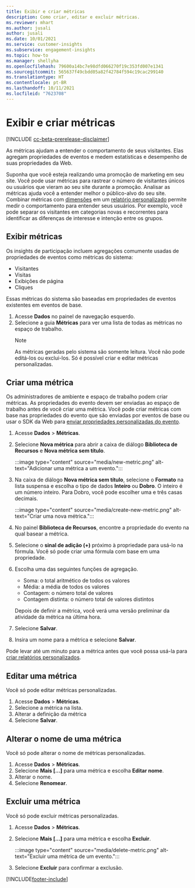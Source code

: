```yaml
---
title: Exibir e criar métricas
description: Como criar, editar e excluir métricas.
ms.reviewer: mhart
ms.author: jusali
author: jusali
ms.date: 10/01/2021
ms.service: customer-insights
ms.subservice: engagement-insights
ms.topic: how-to
ms.manager: shellyha
ms.openlocfilehash: 79600a14bc7e98dfd066270f19c353fd007e1341
ms.sourcegitcommit: 565637f49cbdd05a82f42784f594c19cac299140
ms.translationtype: HT
ms.contentlocale: pt-BR
ms.lasthandoff: 10/11/2021
ms.locfileid: "7623708"
---
```

# <a name="view-and-create-metrics"></a>Exibir e criar métricas

[!INCLUDE [cc-beta-prerelease-disclaimer](includes/cc-beta-prerelease-disclaimer.md)]

As métricas ajudam a entender o comportamento de seus visitantes. Elas agregam propriedades de eventos e medem estatísticas e desempenho de suas propriedades da Web.  

Suponha que você esteja realizando uma promoção de marketing em seu site. Você pode usar métricas para rastrear o número de visitantes únicos ou usuários que vieram ao seu site durante a promoção. Analisar as métricas ajuda você a entender melhor o público-alvo do seu site. Combinar métricas com [dimensões](dimensions.md) em um [relatório personalizado](custom-reports.md) permite medir o comportamento para entender seus usuários. Por exemplo, você pode separar os visitantes em categorias novas e recorrentes para identificar as diferenças de interesse e intenção entre os grupos.

## <a name="view-metrics"></a>Exibir métricas

Os insights de participação incluem agregações comumente usadas de propriedades de eventos como métricas do sistema: 

- Visitantes
- Visitas
- Exibições de página
- Cliques

Essas métricas do sistema são baseadas em propriedades de eventos existentes em eventos de base.

1. Acesse **Dados** no painel de navegação esquerdo. 
1. Selecione a guia **Métricas** para ver uma lista de todas as métricas no espaço de trabalho. 
   > [!NOTE]
   > As métricas geradas pelo sistema são somente leitura. Você não pode editá-los ou exclui-los. Só é possível criar e editar métricas personalizadas.

## <a name="create-a-metric"></a>Criar uma métrica

Os administradores de ambiente e espaço de trabalho podem criar métricas. As propriedades do evento devem ser enviadas ao espaço de trabalho antes de você criar uma métrica. Você pode criar métricas com base nas propriedades do evento que são enviadas por eventos de base ou usar o SDK da Web para [enviar propriedades personalizadas do evento](advanced-SDK-implementation.md).

1. Acesse **Dados** > **Métricas**.
1. Selecione **Nova métrica** para abrir a caixa de diálogo **Biblioteca de Recursos** e **Nova métrica sem título**.

   :::image type="content" source="media/new-metric.png" alt-text="Adicionar uma métrica a um evento.":::

1. Na caixa de diálogo **Nova métrica sem título**, selecione o **Formato** na lista suspensa e escolha o tipo de dados **Inteiro** ou **Dobro**. O inteiro é um número inteiro. Para Dobro, você pode escolher uma e três casas decimais.

   :::image type="content" source="media/create-new-metric.png" alt-text="Criar uma nova métrica.":::
   
5. No painel **Biblioteca de Recursos**, encontre a propriedade do evento na qual basear a métrica.
6. Selecione o **sinal de adição (+)** próximo à propriedade para usá-lo na fórmula. Você só pode criar uma fórmula com base em uma propriedade. 
7. Escolha uma das seguintes funções de agregação. 

   - Soma: o total aritmético de todos os valores 
   - Média: a média de todos os valores
   - Contagem: o número total de valores
   - Contagem distinta: o número total de valores distintos

   Depois de definir a métrica, você verá uma versão preliminar da atividade da métrica na última hora.

1. Selecione **Salvar**. 
1. Insira um nome para a métrica e selecione **Salvar**.

Pode levar até um minuto para a métrica antes que você possa usá-la para [criar relatórios personalizados](custom-reports.md).

## <a name="edit-a-metric"></a>Editar uma métrica

Você só pode editar métricas personalizadas.

1. Acesse **Dados** > **Métricas**.
1. Selecione a métrica na lista.
1. Alterar a definição da métrica
1. Selecione **Salvar**.

## <a name="change-the-name-of-a-metric"></a>Alterar o nome de uma métrica

Você só pode alterar o nome de métricas personalizadas.

1. Acesse **Dados** > **Métricas**.
1. Selecione **Mais [...]** para uma métrica e escolha **Editar nome**.
1. Alterar o nome. 
1. Selecione **Renomear**.

## <a name="delete-a-metric"></a>Excluir uma métrica

Você só pode excluir métricas personalizadas.

1. Acesse **Dados** > **Métricas**.
1. Selecione **Mais [...]** para uma métrica e escolha **Excluir**.

   :::image type="content" source="media/delete-metric.png" alt-text="Excluir uma métrica de um evento.":::

1. Selecione **Excluir** para confirmar a exclusão.



[!INCLUDE[footer-include](../includes/footer-banner.md)]
